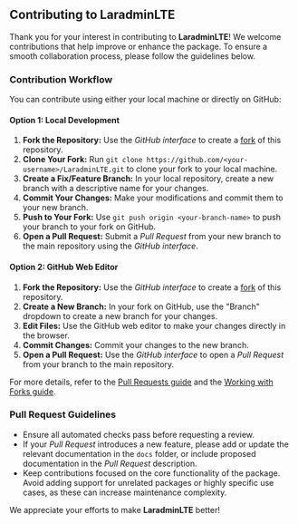 ## Contributing to LaradminLTE

Thank you for your interest in contributing to **LaradminLTE**! We welcome contributions that help improve or enhance the package. To ensure a smooth collaboration process, please follow the guidelines below.

### Contribution Workflow

You can contribute using either your local machine or directly on GitHub:

#### Option 1: Local Development

1. **Fork the Repository:** Use the *GitHub interface* to create a [fork](https://docs.github.com/en/github/getting-started-with-github/fork-a-repo) of this repository.
2. **Clone Your Fork:** Run `git clone https://github.com/<your-username>/LaradminLTE.git` to clone your fork to your local machine.
3. **Create a Fix/Feature Branch:** In your local repository, create a new branch with a descriptive name for your changes.
4. **Commit Your Changes:** Make your modifications and commit them to your new branch.
5. **Push to Your Fork:** Use `git push origin <your-branch-name>` to push your branch to your fork on GitHub.
6. **Open a Pull Request:** Submit a *Pull Request* from your new branch to the main repository using the *GitHub interface*.

#### Option 2: GitHub Web Editor

1. **Fork the Repository:** Use the *GitHub interface* to create a [fork](https://docs.github.com/en/github/getting-started-with-github/fork-a-repo) of this repository.
2. **Create a New Branch:** In your fork on GitHub, use the "Branch" dropdown to create a new branch for your changes.
3. **Edit Files:** Use the GitHub web editor to make your changes directly in the browser.
4. **Commit Changes:** Commit your changes to the new branch.
5. **Open a Pull Request:** Use the *GitHub interface* to open a *Pull Request* from your branch to the main repository.

For more details, refer to the [Pull Requests guide](https://help.github.com/articles/about-pull-requests/) and the [Working with Forks guide](https://docs.github.com/en/github/collaborating-with-pull-requests/working-with-forks).

### Pull Request Guidelines

- Ensure all automated checks pass before requesting a review.
- If your *Pull Request* introduces a new feature, please add or update the relevant documentation in the `docs` folder, or include proposed documentation in the *Pull Request* description.
- Keep contributions focused on the core functionality of the package. Avoid adding support for unrelated packages or highly specific use cases, as these can increase maintenance complexity.

We appreciate your efforts to make **LaradminLTE** better!

